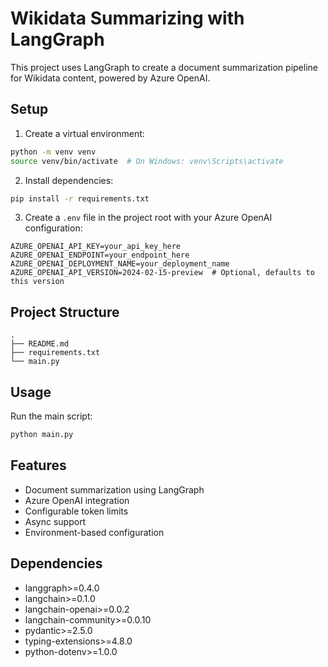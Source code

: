 # Wikidata Summarizing with LangGraph

This project uses LangGraph to create a document summarization pipeline for Wikidata content, powered by Azure OpenAI.

## Setup

1. Create a virtual environment:
```bash
python -m venv venv
source venv/bin/activate  # On Windows: venv\Scripts\activate
```

2. Install dependencies:
```bash
pip install -r requirements.txt
```

3. Create a `.env` file in the project root with your Azure OpenAI configuration:
```
AZURE_OPENAI_API_KEY=your_api_key_here
AZURE_OPENAI_ENDPOINT=your_endpoint_here
AZURE_OPENAI_DEPLOYMENT_NAME=your_deployment_name
AZURE_OPENAI_API_VERSION=2024-02-15-preview  # Optional, defaults to this version
```

## Project Structure

```
.
├── README.md
├── requirements.txt
└── main.py
```

## Usage

Run the main script:
```bash
python main.py
```

## Features

- Document summarization using LangGraph
- Azure OpenAI integration
- Configurable token limits
- Async support
- Environment-based configuration

## Dependencies

- langgraph>=0.4.0
- langchain>=0.1.0
- langchain-openai>=0.0.2
- langchain-community>=0.0.10
- pydantic>=2.5.0
- typing-extensions>=4.8.0
- python-dotenv>=1.0.0 
